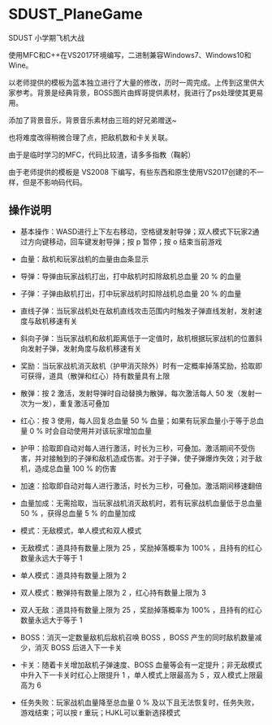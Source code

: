 # SDUST_PlaneGame
SDUST 小学期飞机大战

使用MFC和C++在VS2017环境编写，二进制兼容Windows7、Windows10和Wine。

以老师提供的模板为蓝本独立进行了大量的修改，历时一周完成。上传到这里供大家参考。背景是经典背景，BOSS图片由辉哥提供素材，我进行了ps处理使其更易用。

添加了背景音乐，背景音乐素材由三班的好兄弟赠送~

也将难度改得稍微合理了点，把敌机数和卡关关联。

由于是临时学习的MFC，代码比较渣，请多多指教（鞠躬）

由于老师提供的模板是 VS2008 下编写，有些东西和原生使用VS2017创建的不一样，但是不影响码代码。

## 操作说明

+ 基本操作：WASD进行上下左右移动，空格键发射导弹；双人模式下玩家2通过方向键移动，回车键发射导弹；按 p 暂停；按 o 结束当前游戏

+ 血量：敌机和玩家战机的血量由血条显示
+ 导弹：导弹由玩家战机打出，打中敌机时扣除敌机总血量 20 % 的血量
+ 子弹：子弹由敌机打出，打中玩家战机时扣除战机总血量 20 % 的血量
+ 直线子弹：当玩家战机处在敌机直线攻击范围内时触发子弹直线发射，发射速度与敌机移速有关
+ 斜向子弹：当玩家战机和敌机距离低于一定值时，敌机根据玩家战机的位置斜向发射子弹，发射角度与敌机移速有关

+ 奖励：当玩家战机消灭敌机（护甲消灭除外）时有一定概率掉落奖励，拾取即可获得，道具（散弹和红心）持有数量具有上限
+ 散弹：按 2 激活，发射导弹时自动替换为散弹，每次激活每人 50 发（发射一次为一发），重复激活可叠加
+ 红心：按 3 使用，每人回复总血量 50 % 血量；如果有玩家血量小于等于总血量 0 % 时会自动使用并对该玩家增加血量
+ 护甲：拾取即自动对每人进行激活，时长为三秒，可叠加。激活期间不受伤害，并对接触到的子弹和敌机造成伤害。对于子弹，使子弹爆炸失效；对于敌机，造成总血量 100 % 的伤害
+ 加速：拾取即自动对每人进行激活，时长为三秒，可叠加。激活期间移速翻倍
+ 血量加成：无需拾取，当玩家战机消灭敌机时，若有玩家战机血量低于总血量 50 % ，获得总血量 5 % 的血量加成

+ 模式：无敌模式，单人模式和双人模式
+ 无敌模式：道具持有数量上限为 25 ，奖励掉落概率为 100% ，且持有的红心数量永远大于等于 1
+ 单人模式：道具持有数量上限为 2
+ 双人模式：散弹持有数量上限为 2 ，红心持有数量上限为 3
+ 双人无敌：道具持有数量上限为 25 ，奖励掉落概率为 100% ，且持有的红心数量永远大于等于 1

+ BOSS：消灭一定数量敌机后敌机召唤 BOSS ，BOSS 产生的同时敌机数量减少，消灭 BOSS 后进入下一卡关
+ 卡关：随着卡关增加敌机子弹速度、BOSS 血量等会有一定提升；非无敌模式中升入下一卡关时红心上限提升 1 ，单人模式上限最高为 5 ，双人模式上限最高为 6
+ 任务失败：玩家战机血量降至总血量 0 % 及以下且无法恢复时，任务失败，游戏结束；可以按 r 重玩；HJKL可以重新选择模式
